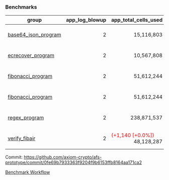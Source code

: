 ### Benchmarks
| group | app_log_blowup | app_total_cells_used | app_total_cycles | app_total_proof_time_ms | leaf_log_blowup | leaf_total_cells_used | leaf_total_cycles | leaf_total_proof_time_ms | max_segment_length | instance | alloc |
|---|---|---|---|---|---|---|---|---|---|---|---|
| [ base64_json_program ](https://github.com/axiom-crypto/afs-prototype/blob/gh-pages/benchmarks-pr/1007/individual/base64_json-0fe69b7933363f9204f9b6153ffb8164aa171ca2.md) | <div style='text-align: right'> 2 </div>  | <div style='text-align: right'> 15,116,803 </div>  | <span style='color: red'>(+217,347 [+100.0%])</span><div style='text-align: right'> 434,694 </div>  | <span style='color: red'>(+22.0 [+1.1%])</span><div style='text-align: right'> 1,943.0 </div>  | <div style='text-align: right'> - </div>  | <div style='text-align: right'> - </div>  | <div style='text-align: right'> - </div>  | <div style='text-align: right'> - </div>  | 1048476 | 64cpu-linux-arm64 | mimalloc |
| [ ecrecover_program ](https://github.com/axiom-crypto/afs-prototype/blob/gh-pages/benchmarks-pr/1007/individual/ecrecover-0fe69b7933363f9204f9b6153ffb8164aa171ca2.md) | <div style='text-align: right'> 2 </div>  | <div style='text-align: right'> 10,567,808 </div>  | <span style='color: red'>(+106,444 [+100.0%])</span><div style='text-align: right'> 212,888 </div>  | <span style='color: red'>(+6.0 [+0.3%])</span><div style='text-align: right'> 1,794.0 </div>  | <div style='text-align: right'> - </div>  | <div style='text-align: right'> - </div>  | <div style='text-align: right'> - </div>  | <div style='text-align: right'> - </div>  | 1048476 | 64cpu-linux-arm64 | mimalloc |
| [ fibonacci_program ](https://github.com/axiom-crypto/afs-prototype/blob/gh-pages/benchmarks-pr/1007/individual/fibonacci-0fe69b7933363f9204f9b6153ffb8164aa171ca2.md) | <div style='text-align: right'> 2 </div>  | <div style='text-align: right'> 51,612,244 </div>  | <span style='color: red'>(+1,500,137 [+100.0%])</span><div style='text-align: right'> 3,000,274 </div>  | <span style='color: red'>(+33.0 [+0.6%])</span><div style='text-align: right'> 5,199.0 </div>  | <div style='text-align: right'> - </div>  | <div style='text-align: right'> - </div>  | <div style='text-align: right'> - </div>  | <div style='text-align: right'> - </div>  | 1048476 | 64cpu-linux-arm64 | mimalloc |
| [ fibonacci_program ](https://github.com/axiom-crypto/afs-prototype/blob/gh-pages/benchmarks-pr/1007/individual/fibonacci-0fe69b7933363f9204f9b6153ffb8164aa171ca2.md) | <div style='text-align: right'> 2 </div>  | <div style='text-align: right'> 51,612,244 </div>  | <span style='color: red'>(+1,500,137 [+100.0%])</span><div style='text-align: right'> 3,000,274 </div>  | <span style='color: red'>(+33.0 [+0.6%])</span><div style='text-align: right'> 5,199.0 </div>  | <div style='text-align: right'> - </div>  | <div style='text-align: right'> - </div>  | <div style='text-align: right'> - </div>  | <div style='text-align: right'> - </div>  | 1048476 | 64cpu-linux-arm64 | mimalloc |
| [ regex_program ](https://github.com/axiom-crypto/afs-prototype/blob/gh-pages/benchmarks-pr/1007/individual/regex-0fe69b7933363f9204f9b6153ffb8164aa171ca2.md) | <div style='text-align: right'> 2 </div>  | <div style='text-align: right'> 238,871,537 </div>  | <span style='color: red'>(+4,190,904 [+100.0%])</span><div style='text-align: right'> 8,381,808 </div>  | <span style='color: green'>(-248.0 [-1.5%])</span><div style='text-align: right'> 16,296.0 </div>  | <div style='text-align: right'> - </div>  | <div style='text-align: right'> - </div>  | <div style='text-align: right'> - </div>  | <div style='text-align: right'> - </div>  | 1048476 | 64cpu-linux-arm64 | mimalloc |
| [ verify_fibair ](https://github.com/axiom-crypto/afs-prototype/blob/gh-pages/benchmarks-pr/1007/individual/verify_fibair-0fe69b7933363f9204f9b6153ffb8164aa171ca2.md) | <div style='text-align: right'> 2 </div>  | <span style='color: red'>(+1,140 [+0.0%])</span><div style='text-align: right'> 48,128,287 </div>  | <span style='color: red'>(+198,712 [+100.1%])</span><div style='text-align: right'> 397,294 </div>  | <span style='color: green'>(-30.0 [-1.0%])</span><div style='text-align: right'> 2,936.0 </div>  | <div style='text-align: right'> - </div>  | <div style='text-align: right'> - </div>  | <div style='text-align: right'> - </div>  | <div style='text-align: right'> - </div>  | 1048476 | 64cpu-linux-arm64 | mimalloc |


Commit: https://github.com/axiom-crypto/afs-prototype/commit/0fe69b7933363f9204f9b6153ffb8164aa171ca2

[Benchmark Workflow](https://github.com/axiom-crypto/afs-prototype/actions/runs/12288723519)
